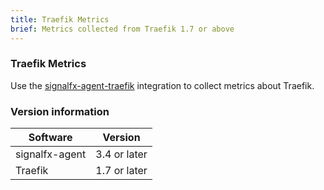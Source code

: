 ```yaml
---
title: Traefik Metrics
brief: Metrics collected from Traefik 1.7 or above
---
```

### Traefik Metrics

Use the [signalfx-agent-traefik](https://github.com/signalfx/integrations/tree/master/signalfx-agent-traefik) integration to collect metrics about Traefik.

### Version information

| Software  | Version        |
|-----------|----------------|
| signalfx-agent  |  3.4 or later  |
| Traefik  | 1.7 or later |